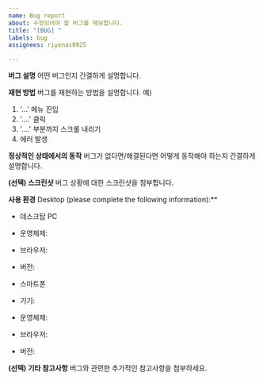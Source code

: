 ```yaml
---
name: Bug report
about: 수정되어야 할 버그를 제보합니다.
title: "[BUG] "
labels: bug
assignees: riyenas0925

---
```


**버그 설명**
어떤 버그인지 간결하게 설명합니다.

**재현 방법**
버그를 재현하는 방법을 설명합니다.
예)
1. '...' 메뉴 진입
2. '....' 클릭
3. '....' 부분까지 스크롤 내리기
4. 에러 발생

**정상적인 상태에서의 동작**
버그가 없다면/해결된다면 어떻게 동작해야 하는지 간결하게 설명합니다.

**(선택) 스크린샷**
버그 상황에 대한 스크린샷을 첨부합니다.

**사용 환경** Desktop (please complete the following information):**
- 데스크탑 PC
 - 운영체제: 
 - 브라우저: 
 - 버전: 

- 스마트폰
 - 기기: 
 - 운영체제: 
 - 브라우저: 
 - 버전: 

**(선택) 기타 참고사항**
버그와 관련한 추가적인 참고사항을 첨부하세요.